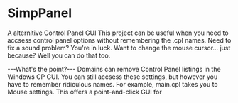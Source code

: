 # SimpPanel
A alternitive Control Panel GUI
This project can be useful when you need to accsess control panel options without remembering the .cpl names.
Need to fix a sound problem? You're in luck.
Want to change the mouse cursor... just because? Well you can do that too.

---What's the point?---
Domains can remove Control Panel listings  in the Windows CP GUI. You can still accsess these settings, but however you have to remember ridiculous names.
For example, main.cpl takes you to Mouse settings. 
This offers a point-and-click GUI for 
